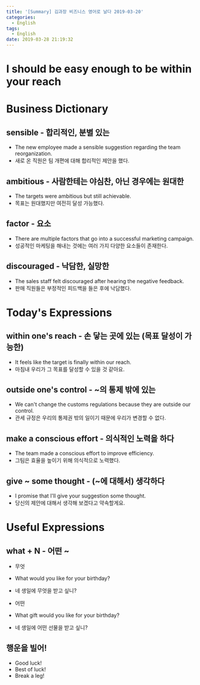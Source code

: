 ```yaml
---
title: '[Summary] 김과장 비즈니스 영어로 날다 2019-03-20'
categories:
  - English
tags:
  - English
date: 2019-03-28 21:19:32
---
```

# I should be easy enough to be within your reach

# Business Dictionary

## sensible - 합리적인, 분별 있는

- The new employee made a sensible suggestion regarding the team reorganization.
- 새로 온 직원은 팀 개편에 대해 합리적인 제안을 했다.

## ambitious - 사람한테는 야심찬, 아닌 경우에는 원대한

- The targets were ambitious but still achievable.
- 목표는 원대했지만 여전히 달성 가능했다.

## factor - 요소

- There are multiple factors that go into a successful marketing campaign.
- 성공적인 마케팅을 해내는 것에는 여러 가지 다양한 요소들이 존재한다.

## discouraged - 낙담한, 실망한

- The sales staff felt discouraged after hearing the negative feedback.
- 판매 직원들은 부정적인 피드백을 들은 후에 낙담했다.

# Today's Expressions

## within one's reach - 손 닿는 곳에 있는 (목표 달성이 가능한)

- It feels like the target is finally within our reach.
- 마침내 우리가 그 목표를 달성할 수 있을 것 같아요.

## outside one's control - ~의 통제 밖에 있는

- We can't change the customs regulations because they are outside our control.
- 관세 규정은 우리의 통제권 밖의 일이기 때문에 우리가 변경할 수 없다.

## make a conscious effort - 의식적인 노력을 하다

- The team made a conscious effort to improve efficiency.
- 그팀은 효율을 높이기 위해 의식적으로 노력했다.

## give ~ some thought - (~에 대해서) 생각하다

- I promise that I'll give your suggestion some thought.
- 당신의 제안에 대해서 생각해 보겠다고 약속할게요.

# Useful Expressions

## what + N - 어떤 ~

- 무엇
- What would you like for your birthday?
- 네 생일에 무엇을 받고 싶니?

- 어떤
- What gift would you like for your birthday?
- 네 생일에 어떤 선물을 받고 싶니?

## 행운을 빌어!

- Good luck!
- Best of luck!
- Break a leg!
